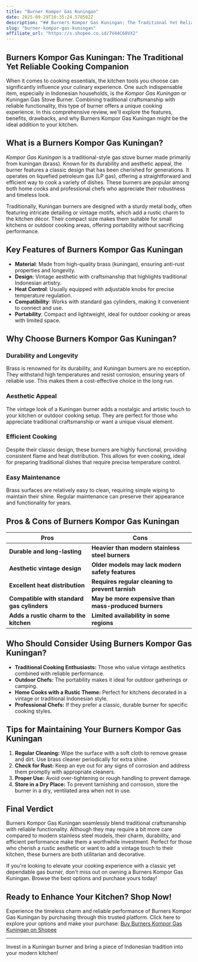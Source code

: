 ```yaml
---
title: "Burner Kompor Gas Kuningan"
date: 2025-09-29T10:35:24.578502Z
description: "## Burners Kompor Gas Kuningan: The Traditional Yet Reliable Cooking Companion..."
slug: "burner-kompor-gas-kuningan"
affiliate_url: "https://s.shopee.co.id/7V44C68VX2"
---
```

## Burners Kompor Gas Kuningan: The Traditional Yet Reliable Cooking Companion

When it comes to cooking essentials, the kitchen tools you choose can significantly influence your culinary experience. One such indispensable item, especially in Indonesian households, is the *Kompor Gas Kuningan* or Kuningan Gas Stove Burner. Combining traditional craftsmanship with reliable functionality, this type of burner offers a unique cooking experience. In this comprehensive review, we'll explore the features, benefits, drawbacks, and why Burners Kompor Gas Kuningan might be the ideal addition to your kitchen.

## What is a Burners Kompor Gas Kuningan?

*Kompor Gas Kuningan* is a traditional-style gas stove burner made primarily from kuningan (brass). Known for its durability and aesthetic appeal, the burner features a classic design that has been cherished for generations. It operates on liquefied petroleum gas (LP gas), offering a straightforward and efficient way to cook a variety of dishes. These burners are popular among both home cooks and professional chefs who appreciate their robustness and timeless look.

Traditionally, Kuningan burners are designed with a sturdy metal body, often featuring intricate detailing or vintage motifs, which add a rustic charm to the kitchen décor. Their compact size makes them suitable for small kitchens or outdoor cooking areas, offering portability without sacrificing performance.

## Key Features of Burners Kompor Gas Kuningan

- **Material**: Made from high-quality brass (kuningan), ensuring anti-rust properties and longevity.
- **Design**: Vintage aesthetic with craftsmanship that highlights traditional Indonesian artistry.
- **Heat Control**: Usually equipped with adjustable knobs for precise temperature regulation.
- **Compatibility**: Works with standard gas cylinders, making it convenient to connect and use.
- **Portability**: Compact and lightweight, ideal for outdoor cooking or areas with limited space.

## Why Choose Burners Kompor Gas Kuningan?

### Durability and Longevity

Brass is renowned for its durability, and Kuningan burners are no exception. They withstand high temperatures and resist corrosion, ensuring years of reliable use. This makes them a cost-effective choice in the long run.

### Aesthetic Appeal

The vintage look of a Kuningan burner adds a nostalgic and artistic touch to your kitchen or outdoor cooking setup. They are perfect for those who appreciate traditional craftsmanship or want a unique visual element.

### Efficient Cooking

Despite their classic design, these burners are highly functional, providing consistent flame and heat distribution. This allows for even cooking, ideal for preparing traditional dishes that require precise temperature control.

### Easy Maintenance

Brass surfaces are relatively easy to clean, requiring simple wiping to maintain their shine. Regular maintenance can preserve their appearance and functionality for years.

## Pros & Cons of Burners Kompor Gas Kuningan

| Pros                                           | Cons                                          |
|------------------------------------------------|----------------------------------------------|
| **Durable and long-lasting**                   | **Heavier than modern stainless steel burners** |
| **Aesthetic vintage design**                     | **Older models may lack modern safety features** |
| **Excellent heat distribution**                  | **Requires regular cleaning to prevent tarnish** |
| **Compatible with standard gas cylinders**     | **May be more expensive than mass-produced burners** |
| **Adds a rustic charm to the kitchen**          | **Limited availability in some regions** |

## Who Should Consider Using Burners Kompor Gas Kuningan?

- **Traditional Cooking Enthusiasts:** Those who value vintage aesthetics combined with reliable performance.
- **Outdoor Chefs:** The portability makes it ideal for outdoor gatherings or camping.
- **Home Cooks with a Rustic Theme:** Perfect for kitchens decorated in a vintage or traditional Indonesian style.
- **Professional Chefs:** If they prefer a classic, durable burner for specific cooking styles.

## Tips for Maintaining Your Burners Kompor Gas Kuningan

1. **Regular Cleaning:** Wipe the surface with a soft cloth to remove grease and dirt. Use brass cleaner periodically for extra shine.
2. **Check for Rust:** Keep an eye out for any signs of corrosion and address them promptly with appropriate cleaners.
3. **Proper Use:** Avoid over-tightening or rough handling to prevent damage.
4. **Store in a Dry Place:** To prevent tarnishing and corrosion, store the burner in a dry, ventilated area when not in use.

## Final Verdict

Burners Kompor Gas Kuningan seamlessly blend traditional craftsmanship with reliable functionality. Although they may require a bit more care compared to modern stainless steel models, their charm, durability, and efficient performance make them a worthwhile investment. Perfect for those who cherish a rustic aesthetic or want to add a vintage touch to their kitchen, these burners are both utilitarian and decorative.

If you're looking to elevate your cooking experience with a classic yet dependable gas burner, don't miss out on owning a Burners Kompor Gas Kuningan. Browse the best options and purchase yours today!

## Ready to Enhance Your Kitchen? Shop Now!

Experience the timeless charm and reliable performance of Burners Kompor Gas Kuningan by purchasing through this trusted platform. Click here to explore your options and make your purchase: [Buy Burners Kompor Gas Kuningan on Shopee](https://s.shopee.co.id/7V44C68VX2)

---

Invest in a Kuningan burner and bring a piece of Indonesian tradition into your modern kitchen!